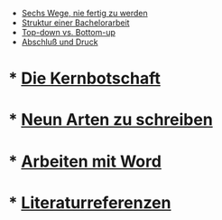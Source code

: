 
* [Sechs Wege, nie fertig zu werden](sechs_wege_nie_fertig_zu_werden.md)
* [Struktur einer Bachelorarbeit](struktur_bachelorarbeit.md)
* [Top-down vs. Bottom-up](top_down_vs_bottom_up.md)
* [Abschluß und Druck](abschluss_und_druck.md)

# * [Die Kernbotschaft](die_kernbotschaft.md)
# * [Neun Arten zu schreiben](neun_arten_zu_schreiben.md)
# * [Arbeiten mit Word](arbeiten_mit_word.md)
# * [Literaturreferenzen](literaturreferenzen.md)

